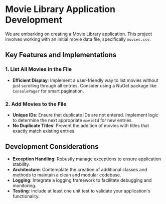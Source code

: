 # Movie Library Application Development

We are embarking on creating a Movie Library application. This project involves working with an initial movie data file, specifically `movies.csv`.

## Key Features and Implementations

### 1. **List All Movies in the File**
- **Efficient Display**: Implement a user-friendly way to list movies without just scrolling through all entries. Consider using a NuGet package like `ConsolePager` for smart pagination.

### 2. **Add Movies to the File**
- **Unique IDs**: Ensure that duplicate IDs are not entered. Implement logic to determine the next appropriate `movieId` for new entries.
- **No Duplicate Titles**: Prevent the addition of movies with titles that exactly match existing entries.

## Development Considerations

- **Exception Handling**: Robustly manage exceptions to ensure application stability.
- **Architecture**: Contemplate the creation of additional classes and methods to maintain a clean and modular codebase.
- **Logging**: Integrate a logging framework to facilitate debugging and monitoring.
- **Testing**: Include at least one unit test to validate your application's functionality.
